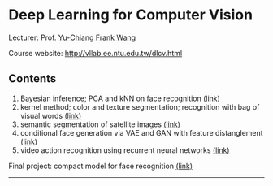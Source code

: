 # Deep Learning for Computer Vision
Lecturer: Prof. [Yu-Chiang Frank Wang](http://vllab.ee.ntu.edu.tw/members.html)

Course website: http://vllab.ee.ntu.edu.tw/dlcv.html

## Contents

1. Bayesian inference; PCA and kNN on face recognition [(link)](https://github.com/twcmchang/DLCV2018SPRING/blob/master/hw1/md/hw1_d05921027.md)
2. kernel method; color and texture segmentation; recognition with bag of visual words [(link)](https://github.com/twcmchang/DLCV2018SPRING/blob/master/hw2/md/hw2_d05921027.md)
3. semantic segmentation of satellite images [(link)](https://github.com/twcmchang/DLCV2018SPRING/blob/master/hw3/)
4. conditional face generation via VAE and GAN with feature distanglement [(link)](https://github.com/twcmchang/DLCV2018SPRING/blob/master/hw4/)
5. video action recognition using recurrent neural networks [(link)](https://github.com/twcmchang/DLCV2018SPRING/blob/master/hw5/)

Final project: compact model for face recognition [(link)](https://github.com/twcmchang/DLCV2018SPRING/blob/master/final/)

-------
